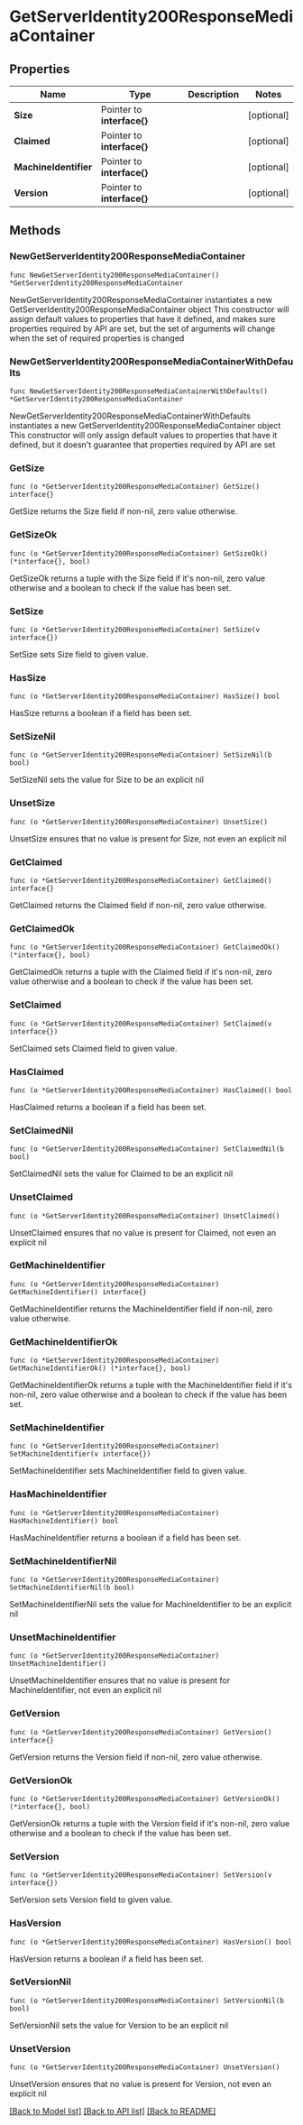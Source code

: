 # GetServerIdentity200ResponseMediaContainer

## Properties

Name | Type | Description | Notes
------------ | ------------- | ------------- | -------------
**Size** | Pointer to **interface{}** |  | [optional] 
**Claimed** | Pointer to **interface{}** |  | [optional] 
**MachineIdentifier** | Pointer to **interface{}** |  | [optional] 
**Version** | Pointer to **interface{}** |  | [optional] 

## Methods

### NewGetServerIdentity200ResponseMediaContainer

`func NewGetServerIdentity200ResponseMediaContainer() *GetServerIdentity200ResponseMediaContainer`

NewGetServerIdentity200ResponseMediaContainer instantiates a new GetServerIdentity200ResponseMediaContainer object
This constructor will assign default values to properties that have it defined,
and makes sure properties required by API are set, but the set of arguments
will change when the set of required properties is changed

### NewGetServerIdentity200ResponseMediaContainerWithDefaults

`func NewGetServerIdentity200ResponseMediaContainerWithDefaults() *GetServerIdentity200ResponseMediaContainer`

NewGetServerIdentity200ResponseMediaContainerWithDefaults instantiates a new GetServerIdentity200ResponseMediaContainer object
This constructor will only assign default values to properties that have it defined,
but it doesn't guarantee that properties required by API are set

### GetSize

`func (o *GetServerIdentity200ResponseMediaContainer) GetSize() interface{}`

GetSize returns the Size field if non-nil, zero value otherwise.

### GetSizeOk

`func (o *GetServerIdentity200ResponseMediaContainer) GetSizeOk() (*interface{}, bool)`

GetSizeOk returns a tuple with the Size field if it's non-nil, zero value otherwise
and a boolean to check if the value has been set.

### SetSize

`func (o *GetServerIdentity200ResponseMediaContainer) SetSize(v interface{})`

SetSize sets Size field to given value.

### HasSize

`func (o *GetServerIdentity200ResponseMediaContainer) HasSize() bool`

HasSize returns a boolean if a field has been set.

### SetSizeNil

`func (o *GetServerIdentity200ResponseMediaContainer) SetSizeNil(b bool)`

 SetSizeNil sets the value for Size to be an explicit nil

### UnsetSize
`func (o *GetServerIdentity200ResponseMediaContainer) UnsetSize()`

UnsetSize ensures that no value is present for Size, not even an explicit nil
### GetClaimed

`func (o *GetServerIdentity200ResponseMediaContainer) GetClaimed() interface{}`

GetClaimed returns the Claimed field if non-nil, zero value otherwise.

### GetClaimedOk

`func (o *GetServerIdentity200ResponseMediaContainer) GetClaimedOk() (*interface{}, bool)`

GetClaimedOk returns a tuple with the Claimed field if it's non-nil, zero value otherwise
and a boolean to check if the value has been set.

### SetClaimed

`func (o *GetServerIdentity200ResponseMediaContainer) SetClaimed(v interface{})`

SetClaimed sets Claimed field to given value.

### HasClaimed

`func (o *GetServerIdentity200ResponseMediaContainer) HasClaimed() bool`

HasClaimed returns a boolean if a field has been set.

### SetClaimedNil

`func (o *GetServerIdentity200ResponseMediaContainer) SetClaimedNil(b bool)`

 SetClaimedNil sets the value for Claimed to be an explicit nil

### UnsetClaimed
`func (o *GetServerIdentity200ResponseMediaContainer) UnsetClaimed()`

UnsetClaimed ensures that no value is present for Claimed, not even an explicit nil
### GetMachineIdentifier

`func (o *GetServerIdentity200ResponseMediaContainer) GetMachineIdentifier() interface{}`

GetMachineIdentifier returns the MachineIdentifier field if non-nil, zero value otherwise.

### GetMachineIdentifierOk

`func (o *GetServerIdentity200ResponseMediaContainer) GetMachineIdentifierOk() (*interface{}, bool)`

GetMachineIdentifierOk returns a tuple with the MachineIdentifier field if it's non-nil, zero value otherwise
and a boolean to check if the value has been set.

### SetMachineIdentifier

`func (o *GetServerIdentity200ResponseMediaContainer) SetMachineIdentifier(v interface{})`

SetMachineIdentifier sets MachineIdentifier field to given value.

### HasMachineIdentifier

`func (o *GetServerIdentity200ResponseMediaContainer) HasMachineIdentifier() bool`

HasMachineIdentifier returns a boolean if a field has been set.

### SetMachineIdentifierNil

`func (o *GetServerIdentity200ResponseMediaContainer) SetMachineIdentifierNil(b bool)`

 SetMachineIdentifierNil sets the value for MachineIdentifier to be an explicit nil

### UnsetMachineIdentifier
`func (o *GetServerIdentity200ResponseMediaContainer) UnsetMachineIdentifier()`

UnsetMachineIdentifier ensures that no value is present for MachineIdentifier, not even an explicit nil
### GetVersion

`func (o *GetServerIdentity200ResponseMediaContainer) GetVersion() interface{}`

GetVersion returns the Version field if non-nil, zero value otherwise.

### GetVersionOk

`func (o *GetServerIdentity200ResponseMediaContainer) GetVersionOk() (*interface{}, bool)`

GetVersionOk returns a tuple with the Version field if it's non-nil, zero value otherwise
and a boolean to check if the value has been set.

### SetVersion

`func (o *GetServerIdentity200ResponseMediaContainer) SetVersion(v interface{})`

SetVersion sets Version field to given value.

### HasVersion

`func (o *GetServerIdentity200ResponseMediaContainer) HasVersion() bool`

HasVersion returns a boolean if a field has been set.

### SetVersionNil

`func (o *GetServerIdentity200ResponseMediaContainer) SetVersionNil(b bool)`

 SetVersionNil sets the value for Version to be an explicit nil

### UnsetVersion
`func (o *GetServerIdentity200ResponseMediaContainer) UnsetVersion()`

UnsetVersion ensures that no value is present for Version, not even an explicit nil

[[Back to Model list]](../README.md#documentation-for-models) [[Back to API list]](../README.md#documentation-for-api-endpoints) [[Back to README]](../README.md)



